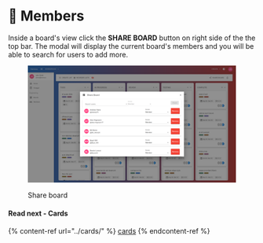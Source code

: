 # 👥 Members

Inside a board's view click the **SHARE BOARD** button on right side of the the top bar. The modal will display the current board's members and you will be able to search for users to add more.



<figure><img src="../../.gitbook/assets/board-share.png" alt=""><figcaption><p>Share board</p></figcaption></figure>

#### Read next - Cards

{% content-ref url="../cards/" %}
[cards](../cards/)
{% endcontent-ref %}

